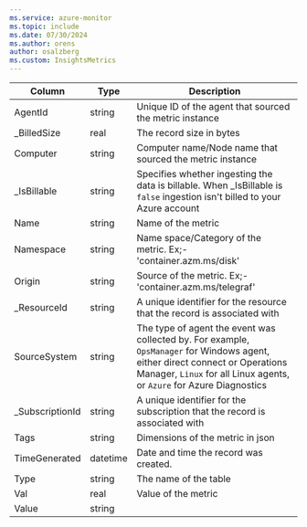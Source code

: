 ```yaml
---
ms.service: azure-monitor
ms.topic: include
ms.date: 07/30/2024
ms.author: orens
author: osalzberg
ms.custom: InsightsMetrics
---
```



| Column | Type | Description |
|---|---|---|
| AgentId | string | Unique ID of the agent that sourced the metric instance |
| _BilledSize | real | The record size in bytes |
| Computer | string | Computer name/Node name that sourced the metric instance |
| _IsBillable | string | Specifies whether ingesting the data is billable. When _IsBillable is `false` ingestion isn't billed to your Azure account |
| Name | string | Name of the metric |
| Namespace | string | Name space/Category of the metric. Ex;- 'container.azm.ms/disk'  |
| Origin | string | Source of the metric. Ex;- 'container.azm.ms/telegraf' |
| _ResourceId | string | A unique identifier for the resource that the record is associated with |
| SourceSystem | string | The type of agent the event was collected by. For example, `OpsManager` for Windows agent, either direct connect or Operations Manager, `Linux` for all Linux agents, or `Azure` for Azure Diagnostics |
| _SubscriptionId | string | A unique identifier for the subscription that the record is associated with |
| Tags | string | Dimensions of the metric in json |
| TimeGenerated | datetime | Date and time the record was created. |
| Type | string | The name of the table |
| Val | real | Value of the metric |
| Value | string |   |
